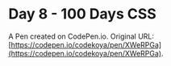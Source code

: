 # Day 8 - 100 Days CSS

A Pen created on CodePen.io. Original URL: [https://codepen.io/codekoya/pen/XWeRPGa](https://codepen.io/codekoya/pen/XWeRPGa).


